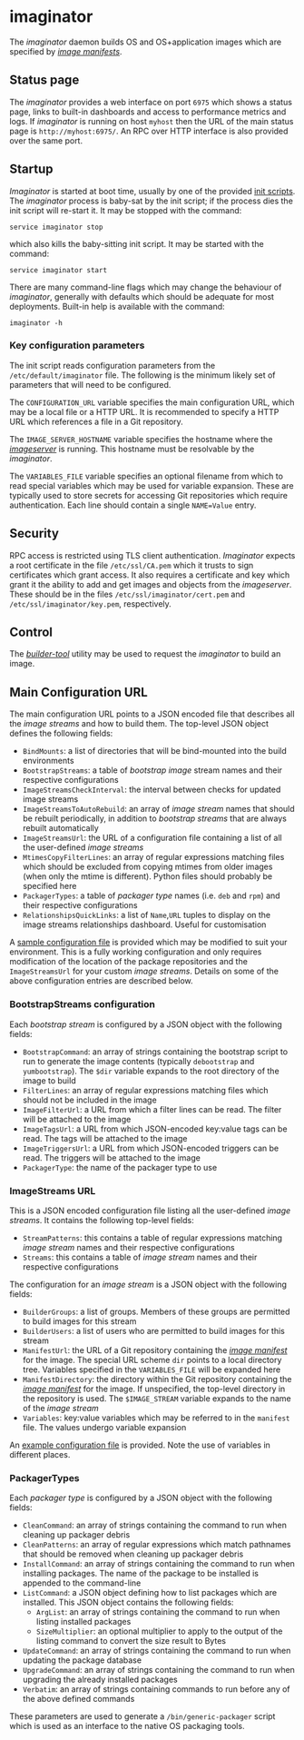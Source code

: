 # imaginator
The *imaginator* daemon builds OS and OS+application images which are specified
by *[image manifests](../../user-guide/image-manifest.md)*.

## Status page
The *imaginator* provides a web interface on port `6975` which shows a status
page, links to built-in dashboards and access to performance metrics and logs.
If *imaginator* is running on host `myhost` then the URL of the main status page
is `http://myhost:6975/`. An RPC over HTTP interface is also provided over the
same port.


## Startup
*Imaginator* is started at boot time, usually by one of the provided
[init scripts](../../init.d/). The *imaginator* process is baby-sat by the init
script; if the process dies the init script will re-start it. It may be stopped
with the command:

```
service imaginator stop
```

which also kills the baby-sitting init script. It may be started with the
command:

```
service imaginator start
```

There are many command-line flags which may change the behaviour of
*imaginator*, generally with defaults which should be adequate for most
deployments. Built-in help is available with the command:

```
imaginator -h
```

### Key configuration parameters
The init script reads configuration parameters from the
`/etc/default/imaginator` file. The following is the minimum likely set of
parameters that will need to be configured.

The `CONFIGURATION_URL` variable specifies the main configuration URL, which may
be a local file or a HTTP URL. It is recommended to specify a HTTP URL which
references a file in a Git repository.

The `IMAGE_SERVER_HOSTNAME` variable specifies the hostname where the
*[imageserver](../imageserver/README.md)* is running. This hostname must be
resolvable by the *imaginator*.

The `VARIABLES_FILE` variable specifies an optional filename from which to read
special variables which may be used for variable expansion. These are typically
used to store secrets for accessing Git repositories which require
authentication. Each line should contain a single `NAME=Value` entry.

## Security
RPC access is restricted using TLS client authentication. *Imaginator* expects
a root certificate in the file `/etc/ssl/CA.pem` which it trusts to sign
certificates which grant access. It also requires a certificate and key which
grant it the ability to add and get images and objects from the *imageserver*.
These should be in the files `/etc/ssl/imaginator/cert.pem` and
`/etc/ssl/imaginator/key.pem`, respectively.

## Control
The *[builder-tool](../builder-tool/README.md)* utility may be used to request
the *imaginator* to build an image.

## Main Configuration URL
The main configuration URL points to a JSON encoded file that describes all the
*image streams* and how to build them. The top-level JSON object defines the
following fields:
- `BindMounts`: a list of directories that will be bind-mounted into the build
                environments
- `BootstrapStreams`: a table of *bootstrap image* stream names and their
  		      respective configurations
- `ImageStreamsCheckInterval`: the interval between checks for updated image
                               streams
- `ImageStreamsToAutoRebuild`: an array of *image stream* names that should be
  			       rebuilt periodically, in addition to *bootstrap
			       streams* that are always rebuilt automatically
- `ImageStreamsUrl`: the URL of a configuration file containing a list of all
  		     the user-defined *image streams*
- `MtimesCopyFilterLines`: an array of regular expressions matching files which
                           should be excluded from copying mtimes from older
			   images (when only the mtime is different). Python
			   files should probably be specified here
- `PackagerTypes`: a table of *packager type* names (i.e. `deb` and `rpm`) and
  		   their respective configurations
- `RelationshipsQuickLinks`: a list of `Name`,`URL` tuples to display on the
                             image streams relationships dashboard. Useful for
			     customisation

A [sample configuration file](conf.json) is provided which may be modified to
suit your environment. This is a fully working configuration and only requires
modification of the location of the package repositories and the
`ImageStreamsUrl` for your custom *image streams*. Details on some of the above
configuration entries are described below.

### BootstrapStreams configuration
Each *bootstrap stream* is configured by a JSON object with the following
fields:
- `BootstrapCommand`: an array of strings containing the bootstrap script to run
  		      to generate the image contents (typically `debootstrap`
		      and `yumbootstrap`). The `$dir` variable expands to the
		      root directory of the image to build
- `FilterLines`: an array of regular expressions matching files which should not
  		 be included in the image
- `ImageFilterUrl`: a URL from which a filter lines can be read. The filter will
                    be attached to the image
- `ImageTagsUrl`: a URL from which JSON-encoded key:value tags can be read. The
                  tags will be attached to the image
- `ImageTriggersUrl`: a URL from which JSON-encoded triggers can be read. The
                      triggers will be attached to the image
- `PackagerType`: the name of the packager type to use

### ImageStreams URL
This is a JSON encoded configuration file listing all the user-defined *image
streams*. It contains the following top-level fields:
- `StreamPatterns`: this contains a table of regular expressions matching
                    *image stream* names and their respective configurations
- `Streams`:  this contains a table of *image stream* names and their
              respective configurations

The configuration for an *image stream* is a JSON object with the following
fields:
- `BuilderGroups`: a list of groups. Members of these groups are permitted to
                   build images for this stream
- `BuilderUsers`: a list of users who are permitted to build images for this
                  stream
- `ManifestUrl`: the URL of a Git repository containing the
  		 *[image manifest](../../user-guide/image-manifest.md)* for the
		 image. The special URL scheme `dir` points to a local directory
		 tree. Variables specified in the `VARIABLES_FILE` will be
		 expanded here
- `ManifestDirectory`: the directory within the Git repository containing the
  		 *[image manifest](../../user-guide/image-manifest.md)* for the
		 image. If unspecified, the top-level directory in the
		 repository is used. The `$IMAGE_STREAM` variable expands to the
		 name of the *image stream*
- `Variables`: key:value variables which may be referred to in the `manifest`
               file. The values undergo variable expansion

An [example configuration file](streams.json) is provided. Note the use of
variables in different places.

### PackagerTypes
Each *packager type* is configured by a JSON object with the following fields:
- `CleanCommand`: an array of strings containing the command to run when
  		  cleaning up packager debris
- `CleanPatterns`: an array of regular expressions which match pathnames that
  		   should be removed when cleaning up packager debris
- `InstallCommand`: an array of strings containing the command to run when
  		    installing packages. The name of the package to be installed
		    is appended to the command-line
- `ListCommand`: a JSON object defining how to list packages which are
  		 installed. This JSON object contains the following fields:
  - `ArgList`: an array of strings containing the command to run when listing
    	       installed packages
  - `SizeMultiplier`: an optional multiplier to apply to the output of the
    		      listing command to convert the size result to Bytes
- `UpdateCommand`: an array of strings containing the command to run when
  		   updating the package database
- `UpgradeCommand`: an array of strings containing the command to run when
  		    upgrading the already installed packages
- `Verbatim`: an array of strings containing commands to run before any of the
  	      above defined commands

These parameters are used to generate a `/bin/generic-packager` script which is
used as an interface to the native OS packaging tools.
